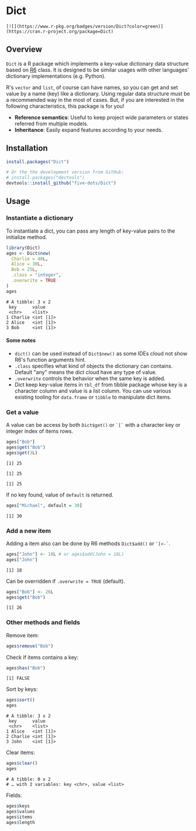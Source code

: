
# Dict

`[![](https://www.r-pkg.org/badges/version/Dict?color=green)](https://cran.r-project.org/package=Dict)`

## Overview

`Dict` is a R package which implements a key-value dictionary data structure based on [R6](https://github.com/r-lib/R6) class. It is designed to be similar usages with other languages' dictionary implementations (e.g. Python).

R's `vector` and `list`, of course can have names, so you can get and set value by a name (key) like a dictionary. Using regular data structure must be a recommended way in the most of cases. But, if you are interested in the following characteristics, this package is for you!

-   **Reference semantics**: Useful to keep project wide parameters or states referred from multiple models.
-   **Inheritance**: Easily expand features according to your needs.

## Installation

```R
install.packages("Dict")

# Or the the development version from GitHub:
# install.packages("devtools")
devtools::install_github("five-dots/Dict")
```

## Usage

### Instantiate a dictionary

To instantiate a dict, you can pass any length of key-value pairs to the initialize method.

```R
library(Dict)
ages <- Dict$new(
  Charlie = 40L,
  Alice = 30L,
  Bob = 25L,
  .class = "integer",
  .overwrite = TRUE
)
ages
```

    
    # A tibble: 3 x 2
     key      value    
     <chr>    <list>   
    1 Charlie <int [1]>
    2 Alice   <int [1]>
    3 Bob     <int [1]>

#### Some notes

-   `dict()` can be used instead of `Dict$new()` as some IDEs cloud not show R6's function arguments hint.
-   `.class` specifies what kind of objects the dictionary can contains. Default "any" means the dict cloud have any type of value.
-   `.overwrite` controls the behavior when the same key is added.
-   Dict keep key-value items in `tbl_df` from tibble package whose key is a character column and value is a list column. You can use various existing tooling for `data.frame` or `tibble` to manipulate dict items.

### Get a value

A value can be access by both `Dict$get()` or `` `[` `` with a character key or integer index of items rows.

```R
ages["Bob"]
ages$get("Bob")
ages$get(3L)
```

    [1] 25
    
    [1] 25
    
    [1] 25



If no key found, value of `default` is returned.

```R
ages["Michael", default = 30]
```

    [1] 30

### Add a new item

Adding a item also can be done by R6 methods `Dict$add()` or `` `[<-` ``.

```R
ages["John"] <- 18L # or ages$add(John = 18L)
ages["John"]
```

    
    [1] 18



Can be overridden if `.overwrite = TRUE` (default).

```R
ages["Bob"] <- 26L
ages$get("Bob")
```

    
    [1] 26

### Other methods and fields

Remove item:

```R
ages$remove("Bob")
```



Check if items contains a key:

```R
ages$has("Bob")
```

    [1] FALSE



Sort by keys:

```R
ages$sort()
ages
```

    
    # A tibble: 3 x 2
     key      value    
     <chr>    <list>   
    1 Alice   <int [1]>
    2 Charlie <int [1]>
    3 John    <int [1]>



Clear items:

```R
ages$clear()
ages
```

    
    # A tibble: 0 x 2
    # … with 2 variables: key <chr>, value <list>



Fields:

```R
ages$keys
ages$values
ages$items
ages$length
```
